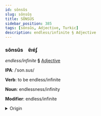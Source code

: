 ```yaml
---
id: sônsûs
slug: sônsûs
title: SÔNSÛS
sidebar_position: 385
tags: [sônsûs, Adjective, Turkic]
description: endless/infinite § Adjective
---
```


### sônsûs&emsp;<span kind="abugida">ɐ̃ıɐ́ʄ</span>

*endless/infinite* **§** [Adjective](../../tags/Adjective)

**IPA**: /ˈson.sus/

**Verb**: to be endless/infinite

**Noun**: endlessness/infinity

**Modifier**: endless/infinite

<details>
    <summary>Origin</summary>
    Turkish sonsuz /sɔn.súz/<br/>
    <em>Turkic Language Family</em>
</details>